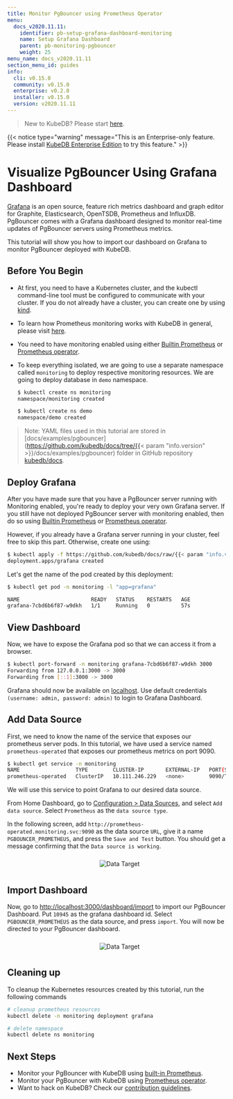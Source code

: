 ```yaml
---
title: Monitor PgBouncer using Prometheus Operator
menu:
  docs_v2020.11.11:
    identifier: pb-setup-grafana-dashboard-monitoring
    name: Setup Grafana Dashboard
    parent: pb-monitoring-pgbouncer
    weight: 25
menu_name: docs_v2020.11.11
section_menu_id: guides
info:
  cli: v0.15.0
  community: v0.15.0
  enterprise: v0.2.0
  installer: v0.15.0
  version: v2020.11.11
---
```


> New to KubeDB? Please start [here](/docs/v2020.11.11/README).

{{< notice type="warning" message="This is an Enterprise-only feature. Please install [KubeDB Enterprise Edition](/docs/v2020.11.11/setup/install/enterprise) to try this feature." >}}

# Visualize PgBouncer Using Grafana Dashboard

[Grafana](https://github.com/grafana/grafana) is an open source, feature rich metrics dashboard and graph editor for Graphite, Elasticsearch, OpenTSDB, Prometheus and InfluxDB. PgBouncer comes with a Grafana dashboard designed to monitor real-time updates of PgBouncer servers using Prometheus metrics.

This tutorial will show you how to import our dashboard on Grafana to monitor PgBouncer deployed with KubeDB.

## Before You Begin

- At first, you need to have a Kubernetes cluster, and the kubectl command-line tool must be configured to communicate with your cluster. If you do not already have a cluster, you can create one by using [kind](https://kind.sigs.k8s.io/docs/user/quick-start/).

- To learn how Prometheus monitoring works with KubeDB in general, please visit [here](/docs/v2020.11.11/guides/pgbouncer/monitoring/overview).

- You need to have monitoring enabled using either [Builtin Prometheus](/docs/v2020.11.11/guides/pgbouncer/monitoring/using-builtin-prometheus) or [Prometheus operator](/docs/v2020.11.11/guides/pgbouncer/monitoring/using-builtin-prometheus).

- To keep everything isolated, we are going to use a separate namespace called `monitoring` to deploy respective monitoring resources. We are going to deploy database in `demo` namespace.

  ```bash
  $ kubectl create ns monitoring
  namespace/monitoring created

  $ kubectl create ns demo
  namespace/demo created
  ```

> Note: YAML files used in this tutorial are stored in [docs/examples/pgbouncer](https://github.com/kubedb/docs/tree/{{< param "info.version" >}}/docs/examples/pgbouncer) folder in GitHub repository [kubedb/docs](https://github.com/kubedb/docs).

## Deploy Grafana

After you have made sure that you have a PgBouncer server running with Monitoring enabled, you're ready to deploy your very own Grafana server. If you still have not deployed PgBouncer server with monitoring enabled, then do so using [Builtin Prometheus](/docs/v2020.11.11/guides/pgbouncer/monitoring/using-builtin-prometheus) or [Prometheus operator](/docs/v2020.11.11/guides/pgbouncer/monitoring/using-builtin-prometheus).

However, if you already have a Grafana server running in your cluster, feel free to skip this part. Otherwise, create one using:

```bash
$ kubectl apply -f https://github.com/kubedb/docs/raw/{{< param "info.version" >}}/docs/examples/pgbouncer/monitoring/grafana.yaml
deployment.apps/grafana created
```

Let's get the name of the pod created by this deployment:

```bash
$ kubectl get pod -n monitoring -l "app=grafana"

NAME                       READY   STATUS    RESTARTS   AGE
grafana-7cbd6b6f87-w9dkh   1/1     Running   0          57s
```

## View Dashboard

Now, we have to expose the Grafana pod so that we can access it from a browser.

```bash
$ kubectl port-forward -n monitoring grafana-7cbd6b6f87-w9dkh 3000
Forwarding from 127.0.0.1:3000 -> 3000
Forwarding from [::1]:3000 -> 3000
```

Grafana should now be available on [localhost](http://localhost:3000/). Use default credentials `(username: admin, password: admin)` to login to Grafana Dashboard.

## Add Data Source

First, we need to know the name of the service that exposes our prometheus server pods. In  this tutorial, we have used a service named `prometheus-operated` that exposes our prometheus metrics on port 9090.

```bash
$ kubectl get service -n monitoring
NAME                  TYPE        CLUSTER-IP       EXTERNAL-IP   PORT(S)    AGE
prometheus-operated   ClusterIP   10.111.246.229   <none>        9090/TCP   38m
```

We will use this service to point Grafana to our desired data source.

From Home Dashboard, go to [Configuration > Data Sources](http://localhost:3000/datasources), and select `Add data source`. Select `Prometheus` as the `data source type`.

In the following screen, add `http://prometheus-operated.monitoring.svc:9090` as the data source `URL`,  give it a name `PGBOUNCER_PROMETHEUS`, and press the `Save and Test` button.  You should get a message confirming that the `Data source is working`.

<p align="center">
  <img alt="Data Target" src="/docs/v2020.11.11/images/pgbouncer/monitoring/pb-grafana-datasource.png" style="padding:10px">
</p>

## Import Dashboard

Now, go to [http://localhost:3000/dashboard/import](http://localhost:3000/dashboard/import) to import our PgBouncer Dashboard. Put `10945` as the grafana dashboard id. Select `PGBOUNCER_PROMETHEUS` as the data source, and press `import`. You will now be directed to your PgBouncer dashboard.

<p align="center">
  <img alt="Data Target" src="/docs/v2020.11.11/images/pgbouncer/monitoring/pb-grafana-importdashboard.png" style="padding:10px">
</p>

## Cleaning up

To cleanup the Kubernetes resources created by this tutorial, run the following commands

```bash
# cleanup prometheus resources
kubectl delete -n monitoring deployment grafana

# delete namespace
kubectl delete ns monitoring
```

## Next Steps

- Monitor your PgBouncer with KubeDB using [built-in Prometheus](/docs/v2020.11.11/guides/pgbouncer/monitoring/using-builtin-prometheus).
- Monitor your PgBouncer with KubeDB using [Prometheus operator](/docs/v2020.11.11/guides/pgbouncer/monitoring/using-prometheus-operator).
- Want to hack on KubeDB? Check our [contribution guidelines](/docs/v2020.11.11/CONTRIBUTING).
